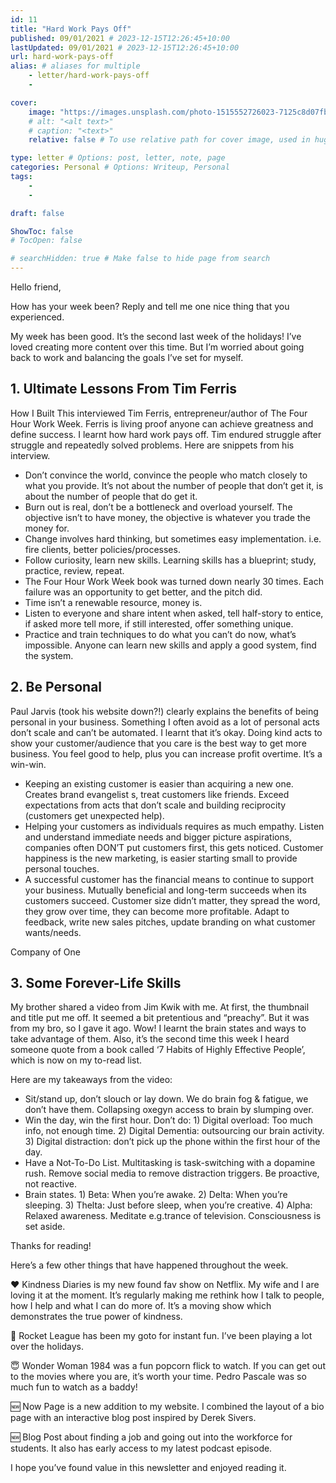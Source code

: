 ```yaml
---
id: 11
title: "Hard Work Pays Off"
published: 09/01/2021 # 2023-12-15T12:26:45+10:00
lastUpdated: 09/01/2021 # 2023-12-15T12:26:45+10:00
url: hard-work-pays-off
alias: # aliases for multiple
    - letter/hard-work-pays-off
    - 

cover:
    image: "https://images.unsplash.com/photo-1515552726023-7125c8d07fb3?ixid=MXwxNTI0MzJ8MHwxfGFsbHx8fHx8fHx8&ixlib=rb-1.2.1&fm=jpg&q=85&fit=crop&w=1080&h=auto"
    # alt: "<alt text>"
    # caption: "<text>"
    relative: false # To use relative path for cover image, used in hugo Page-bundles 

type: letter # Options: post, letter, note, page
categories: Personal # Options: Writeup, Personal
tags:
    - 
    - 

draft: false

ShowToc: false
# TocOpen: false

# searchHidden: true # Make false to hide page from search
---
```


Hello friend,

How has your week been? Reply and tell me one nice thing that you experienced.

My week has been good. It’s the second last week of the holidays! I’ve loved creating more content over this time. But I’m worried about going back to work and balancing the goals I’ve set for myself.

## 1. Ultimate Lessons From Tim Ferris
How I Built This interviewed Tim Ferris, entrepreneur/author of The Four Hour Work Week. Ferris is living proof anyone can achieve greatness and define success. I learnt how hard work pays off. Tim endured struggle after struggle and repeatedly solved problems. Here are snippets from his interview.

- Don’t convince the world, convince the people who match closely to what you provide. It’s not about the number of people that don’t get it, is about the number of people that do get it.
- Burn out is real, don’t be a bottleneck and overload yourself. The objective isn’t to have money, the objective is whatever you trade the money for.
- Change involves hard thinking, but sometimes easy implementation. i.e. fire clients, better policies/processes.
- Follow curiosity, learn new skills. Learning skills has a blueprint; study, practice, review, repeat.
- The Four Hour Work Week book was turned down nearly 30 times. Each failure was an opportunity to get better, and the pitch did.
- Time isn’t a renewable resource, money is.
- Listen to everyone and share intent when asked, tell half-story to entice, if asked more tell more, if still interested, offer something unique.
- Practice and train techniques to do what you can’t do now, what’s impossible. Anyone can learn new skills and apply a good system, find the system.

## 2. Be Personal
Paul Jarvis (took his website down?!) clearly explains the benefits of being personal in your business. Something I often avoid as a lot of personal acts don’t scale and can’t be automated. I learnt that it’s okay. Doing kind acts to show your customer/audience that you care is the best way to get more business. You feel good to help, plus you can increase profit overtime. It’s a win-win.

- Keeping an existing customer is easier than acquiring a new one.  Creates brand evangelist s, treat customers like friends. Exceed expectations from acts that don’t scale and building reciprocity (customers get unexpected help).
- Helping your customers as individuals requires as much empathy.  Listen and understand immediate needs and bigger picture aspirations, companies often DON’T put customers first, this gets noticed. Customer happiness is the new marketing, is easier starting small to provide personal touches.
- A successful customer has the financial means to continue to support your business.  Mutually beneficial and long-term succeeds when its customers succeed. Customer size didn’t matter, they spread the word, they grow over time, they can become more profitable. Adapt to feedback, write new sales pitches, update branding on what customer wants/needs.
 

Company of One

## 3. Some Forever-Life Skills
My brother shared a video from Jim Kwik with me. At first, the thumbnail and title put me off. It seemed a bit pretentious and “preachy”. But it was from my bro, so I gave it ago. Wow! I learnt the brain states and ways to take advantage of them. Also, it’s the second time this week I heard someone quote from a book called ‘7 Habits of Highly Effective People’, which is now on my to-read list.

Here are my takeaways from the video:

- Sit/stand up, don’t slouch or lay down.  We do brain fog & fatigue, we don’t have them. Collapsing oxegyn access to brain by slumping over.
- Win the day, win the first hour.  Don’t do: 1) Digital overload: Too much info, not enough time. 2) Digital Dementia: outsourcing our brain activity. 3) Digital distraction: don’t pick up the phone within the first hour of the day.
- Have a Not-To-Do List.  Multitasking is task-switching with a dopamine rush. Remove social media to remove distraction triggers. Be proactive, not reactive.
- Brain states.  1) Beta: When you’re awake. 2) Delta: When you’re sleeping. 3) Thelta: Just before sleep, when you’re creative. 4) Alpha: Relaxed awareness. Meditate e.g.trance of television. Consciousness is set aside.
 
Thanks for reading!

Here’s a few other things that have happened throughout the week.

❤ Kindness Diaries is my new found fav show on Netflix. My wife and I are loving it at the moment. It’s regularly making me rethink how I talk to people, how I help and what I can do more of. It’s a moving show which demonstrates the true power of kindness.

🚗 Rocket League has been my goto for instant fun. I’ve been playing a lot over the holidays.

😇 Wonder Woman 1984 was a fun popcorn flick to watch. If you can get out to the movies where you are, it’s worth your time. Pedro Pascale was so much fun to watch as a baddy!

🆕 Now Page is a new addition to my website. I combined the layout of a bio page with an interactive blog post inspired by Derek Sivers.

🆕 Blog Post about finding a job and going out into the workforce for students. It also has early access to my latest podcast episode.

I hope you’ve found value in this newsletter and enjoyed reading it.